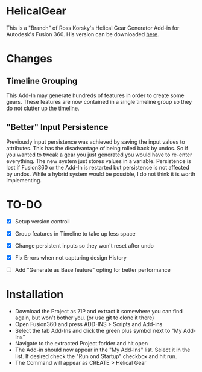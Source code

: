 # HelicalGear

This is a "Branch" of Ross Korsky's Helical Gear Generator Add-in for Autodesk's Fusion 360.
His version can be downloaded [here](https://apps.autodesk.com/FUSION/en/Detail/Index?id=9029586664984391977&os=Mac&appLang=en).





# Changes

## Timeline Grouping
This Add-In may generate hundreds of features in order to create some gears.
These features are now contained in a single timeline group so they do not clutter up the timeline.

## "Better" Input Persistence
Previously input persistence was achieved by saving the input values to attributes. This has the disadvantage of being rolled back by undos. So if you wanted to tweak a gear you just generated you would have to re-enter everything.
The new system just stores values in a variable. Persistence is lost if Fusion360 or the Add-In is restarted but persistence is not affected by undos. While a hybrid system would be possible, I do not think it is worth implementing.




# TO-DO
* [x] Setup version controll
* [x] Group features in Timeline to take up less space
* [x] Change persistent inputs so they won't reset after undo
* [x] Fix Errors when not capturing design History
* [ ] Add "Generate as Base feature" opting for better performance




# Installation
* Download the Project as ZIP and extract it somewhere you can find again, but won't bother you. (or use git to clone it there)
* Open Fusion360 and press ADD-INS > Scripts and Add-ins
* Select the tab Add-Ins and click the green plus symbol next to "My Add-Ins"
* Navigate to the extracted Project forlder and hit open
* The Add-in should now appear in the "My Add-Ins" list. Select it in the list. If desired check the "Run ond Startup" checkbox and hit run.
* The Command will appear as CREATE > Helical Gear
